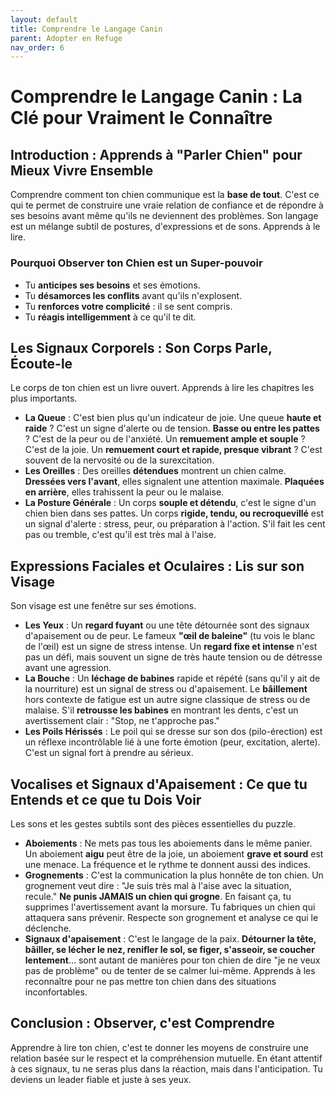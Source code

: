 ```yaml
---
layout: default
title: Comprendre le Langage Canin
parent: Adopter en Refuge
nav_order: 6
---
```


# **Comprendre le Langage Canin : La Clé pour Vraiment le Connaître**

## **Introduction : Apprends à "Parler Chien" pour Mieux Vivre Ensemble**

Comprendre comment ton chien communique est la **base de tout**. C'est ce qui te permet de construire une vraie relation de confiance et de répondre à ses besoins avant même qu'ils ne deviennent des problèmes. Son langage est un mélange subtil de postures, d'expressions et de sons. Apprends à le lire.

### **Pourquoi Observer ton Chien est un Super-pouvoir**

*   Tu **anticipes ses besoins** et ses émotions.
*   Tu **désamorces les conflits** avant qu'ils n'explosent.
*   Tu **renforces votre complicité** : il se sent compris.
*   Tu **réagis intelligemment** à ce qu'il te dit.

## **Les Signaux Corporels : Son Corps Parle, Écoute-le**

Le corps de ton chien est un livre ouvert. Apprends à lire les chapitres les plus importants.

-   **La Queue** : C'est bien plus qu'un indicateur de joie. Une queue **haute et raide** ? C'est un signe d'alerte ou de tension. **Basse ou entre les pattes** ? C'est de la peur ou de l'anxiété. Un **remuement ample et souple** ? C'est de la joie. Un **remuement court et rapide, presque vibrant** ? C'est souvent de la nervosité ou de la surexcitation.
-   **Les Oreilles** : Des oreilles **détendues** montrent un chien calme. **Dressées vers l'avant**, elles signalent une attention maximale. **Plaquées en arrière**, elles trahissent la peur ou le malaise.
-   **La Posture Générale** : Un corps **souple et détendu**, c'est le signe d'un chien bien dans ses pattes. Un corps **rigide, tendu, ou recroquevillé** est un signal d'alerte : stress, peur, ou préparation à l'action. S'il fait les cent pas ou tremble, c'est qu'il est très mal à l'aise.

## **Expressions Faciales et Oculaires : Lis sur son Visage**

Son visage est une fenêtre sur ses émotions.

-   **Les Yeux** : Un **regard fuyant** ou une tête détournée sont des signaux d'apaisement ou de peur. Le fameux **"œil de baleine"** (tu vois le blanc de l'œil) est un signe de stress intense. Un **regard fixe et intense** n'est pas un défi, mais souvent un signe de très haute tension ou de détresse avant une agression.
-   **La Bouche** : Un **léchage de babines** rapide et répété (sans qu'il y ait de la nourriture) est un signal de stress ou d'apaisement. Le **bâillement** hors contexte de fatigue est un autre signe classique de stress ou de malaise. S'il **retrousse les babines** en montrant les dents, c'est un avertissement clair : "Stop, ne t'approche pas."
-   **Les Poils Hérissés** : Le poil qui se dresse sur son dos (pilo-érection) est un réflexe incontrôlable lié à une forte émotion (peur, excitation, alerte). C'est un signal fort à prendre au sérieux.

## **Vocalises et Signaux d'Apaisement : Ce que tu Entends et ce que tu Dois Voir**

Les sons et les gestes subtils sont des pièces essentielles du puzzle.

-   **Aboiements** : Ne mets pas tous les aboiements dans le même panier. Un aboiement **aigu** peut être de la joie, un aboiement **grave et sourd** est une menace. La fréquence et le rythme te donnent aussi des indices.
-   **Grognements** : C'est la communication la plus honnête de ton chien. Un grognement veut dire : "Je suis très mal à l'aise avec la situation, recule." **Ne punis JAMAIS un chien qui grogne**. En faisant ça, tu supprimes l'avertissement avant la morsure. Tu fabriques un chien qui attaquera sans prévenir. Respecte son grognement et analyse ce qui le déclenche.
-   **Signaux d'apaisement** : C'est le langage de la paix. **Détourner la tête, bâiller, se lécher le nez, renifler le sol, se figer, s'asseoir, se coucher lentement**... sont autant de manières pour ton chien de dire "je ne veux pas de problème" ou de tenter de se calmer lui-même. Apprends à les reconnaître pour ne pas mettre ton chien dans des situations inconfortables.

## **Conclusion : Observer, c'est Comprendre**

Apprendre à lire ton chien, c'est te donner les moyens de construire une relation basée sur le respect et la compréhension mutuelle. En étant attentif à ces signaux, tu ne seras plus dans la réaction, mais dans l'anticipation. Tu deviens un leader fiable et juste à ses yeux. 